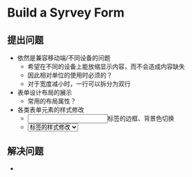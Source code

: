 # Build a Syrvey Form

## 提出问题

+ 依然是兼容移动端/不同设备的问题
  + 希望在不同的设备上能放缩显示内容，而不会造成内容缺失
  + 因此相对单位的使用时必须的？
  + 对于宽度减小时，一行可以拆分为双行
+ 表单设计布局的展示
  + 常用的布局属性？
+ 各类表单元素的样式修改
  + <input>标签的边框、背景色切换
  + <select>标签及<option>标签的样式修改


## 解决问题

+ 


